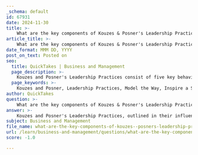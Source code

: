 ```yaml
---
_schema: default
id: 67931
date: 2024-11-30
title: >-
    What are the key components of Kouzes & Posner's Leadership Practices?
article_title: >-
    What are the key components of Kouzes & Posner's Leadership Practices?
date_format: MMM DD, YYYY
post_on_text: Posted on
seo:
  title: QuickTakes | Business and Management
  page_description: >-
    Kouzes and Posner's Leadership Practices consist of five key behaviors that exemplary leaders exhibit, focusing on leading by example, inspiring vision, encouraging innovation, empowering team members, and recognizing contributions.
  page_keywords: >-
    Kouzes and Posner, Leadership Practices, Model the Way, Inspire a Shared Vision, Challenge the Process, Enable Others to Act, Encourage the Heart, exemplary leadership, leadership development, effective leadership
author: QuickTakes
question: >-
    What are the key components of Kouzes & Posner's Leadership Practices?
answer: >-
    Kouzes and Posner's Leadership Practices, outlined in their influential book "The Leadership Challenge," identify five key behaviors that exemplary leaders exhibit. These practices are based on extensive research involving over 1,000 high-performing leaders and their followers, aimed at understanding what effective leadership looks like. The five practices are:\n\n1. **Model the Way**: This practice emphasizes the importance of leading by example. Leaders must establish clear values and principles and demonstrate them through their actions. By doing so, they create a foundation of credibility and trust.\n\n2. **Inspire a Shared Vision**: Effective leaders articulate a compelling vision for the future that resonates with their team members. They engage others in the vision, fostering a sense of shared purpose and motivation.\n\n3. **Challenge the Process**: Leaders are encouraged to take risks and innovate. This involves questioning the status quo, seeking out opportunities for improvement, and being willing to experiment and learn from failures.\n\n4. **Enable Others to Act**: This practice focuses on empowering team members. Leaders foster collaboration and build trust, encouraging others to take initiative and contribute to the team's success.\n\n5. **Encourage the Heart**: Recognizing and celebrating contributions is vital for maintaining morale and motivation. Leaders should acknowledge the efforts of their team members and create a culture of appreciation.\n\nThese practices collectively form a framework that helps leaders achieve extraordinary results by fostering an environment of trust, collaboration, and shared vision. Kouzes and Posner's model has been widely respected and utilized in various leadership development programs across different sectors.
subject: Business and Management
file_name: what-are-the-key-components-of-kouzes--posners-leadership-practices.md
url: /learn/business-and-management/questions/what-are-the-key-components-of-kouzes--posners-leadership-practices
score: -1.0

---
```


&nbsp;
